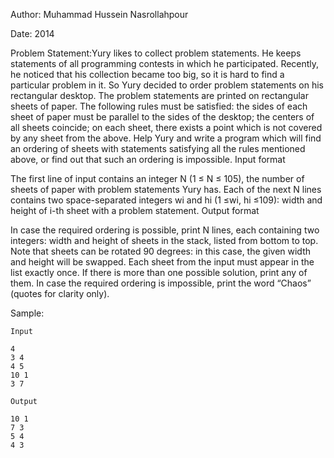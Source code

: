 Author: Muhammad Hussein Nasrollahpour

Date: 2014

Problem Statement:Yury likes to collect problem statements. He keeps statements of all programming contests in which he participated. Recently, he noticed that his collection became too big, so it is hard to find a particular problem in it. So Yury decided to order problem statements on his rectangular desktop.
The problem statements are printed on rectangular sheets of paper. The following rules must be satisfied:
the sides of each sheet of paper must be parallel to the sides of the desktop;
the centers of all sheets coincide;
on each sheet, there exists a point which is not covered by any sheet from the above.
Help Yury and write a program which will find an ordering of sheets with statements satisfying all the rules mentioned above, or find out that such an ordering is impossible.
Input format

The first line of input contains an integer N (1
≤
 N
≤
 105), the number of sheets of paper with problem statements Yury has.
Each of the next N lines contains two space-separated integers wi and hi (1 ≤wi, hi ≤109): width and height of i-th sheet with a problem statement.
Output format

In case the required ordering is possible, print N lines, each containing two integers: width and height of sheets in the stack, listed from bottom to top. Note that sheets can be rotated 90 degrees: in this case, the given width and height will be swapped. Each sheet from the input must appear in the list exactly once. If there is more than one possible solution, print any of them.
In case the required ordering is impossible, print the word “Chaos” (quotes for clarity only).

Sample:

    Input

    4
    3 4
    4 5
    10 1
    3 7

    Output

    10 1
    7 3
    5 4
    4 3
